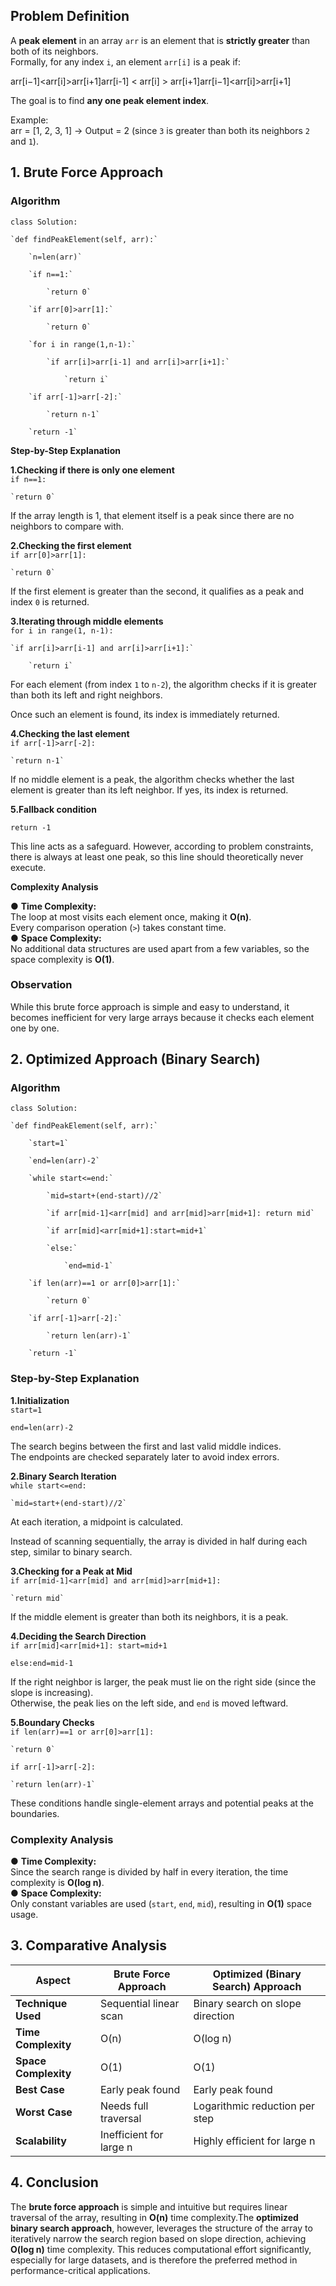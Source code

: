 ## **Problem Definition**

A **peak element** in an array `arr` is an element that is **strictly greater** than both of its neighbors.  
  Formally, for any index `i`, an element `arr[i]` is a peak if:

arr\[i−1\]\<arr\[i\]\>arr\[i+1\]arr\[i-1\] \< arr\[i\] \> arr\[i+1\]arr\[i−1\]\<arr\[i\]\>arr\[i+1\]

The goal is to find **any one peak element index**.

Example:  
  arr \= \[1, 2, 3, 1\] → Output \= 2 (since `3` is greater than both its neighbors `2` and `1`).

## **1\. Brute Force Approach**

### **Algorithm**

`class Solution:`

	`def findPeakElement(self, arr):`

    	`n=len(arr)`

    	`if n==1:`

        	`return 0`

    	`if arr[0]>arr[1]:`

        	`return 0`

    	`for i in range(1,n-1):`

        	`if arr[i]>arr[i-1] and arr[i]>arr[i+1]:`

            	`return i`

    	`if arr[-1]>arr[-2]:`

        	`return n-1`

    	`return -1` 

**Step-by-Step Explanation**

**1.Checking if there is only one element**  
  `if n==1:`

	`return 0`

If the array length is 1, that element itself is a peak since there are no neighbors to compare with.

**2.Checking the first element**  
  `if arr[0]>arr[1]:`

	`return 0`

If the first element is greater than the second, it qualifies as a peak and index `0` is returned.

**3.Iterating through middle elements**  
  `for i in range(1, n-1):`

	`if arr[i]>arr[i-1] and arr[i]>arr[i+1]:`

    	`return i`

For each element (from index `1` to `n-2`), the algorithm checks if it is greater than both its left and right neighbors.

Once such an element is found, its index is immediately returned.

**4.Checking the last element**  
  `if arr[-1]>arr[-2]:`

	`return n-1`

If no middle element is a peak, the algorithm checks whether the last element is greater than its left neighbor. If yes, its index is returned.

**5.Fallback condition**

  `return -1`

This line acts as a safeguard. However, according to problem constraints, there is always at least one peak, so this line should theoretically never execute.

**Complexity Analysis**

●      **Time Complexity:**  
  The loop at most visits each element once, making it **O(n)**.  
  Every comparison operation (`>`) takes constant time.  
●      **Space Complexity:**  
  No additional data structures are used apart from a few variables, so the space complexity is **O(1)**.

### **Observation**

While this brute force approach is simple and easy to understand, it becomes inefficient for very large arrays because it checks each element one by one.

## **2\. Optimized Approach (Binary Search)**

### **Algorithm**

`class Solution:`

	`def findPeakElement(self, arr):`

    	`start=1`

    	`end=len(arr)-2`

    	`while start<=end:`

        	`mid=start+(end-start)//2`

        	`if arr[mid-1]<arr[mid] and arr[mid]>arr[mid+1]: return mid`

        	`if arr[mid]<arr[mid+1]:start=mid+1`

        	`else:`

            	`end=mid-1`

    	`if len(arr)==1 or arr[0]>arr[1]:`

        	`return 0`

    	`if arr[-1]>arr[-2]:`

        	`return len(arr)-1`

    	`return -1`

### **Step-by-Step Explanation**

**1.Initialization**  
  `start=1`

`end=len(arr)-2`

The search begins between the first and last valid middle indices.  
 The endpoints are checked separately later to avoid index errors.

**2.Binary Search Iteration**  
  `while start<=end:`

	`mid=start+(end-start)//2`

At each iteration, a midpoint is calculated.

Instead of scanning sequentially, the array is divided in half during each step, similar to binary search.

**3.Checking for a Peak at Mid**  
  `if arr[mid-1]<arr[mid] and arr[mid]>arr[mid+1]:`

	`return mid`

If the middle element is greater than both its neighbors, it is a peak.

**4.Deciding the Search Direction**  
  `if arr[mid]<arr[mid+1]: start=mid+1`

`else:end=mid-1`

If the right neighbor is larger, the peak must lie on the right side (since the slope is increasing).  
 Otherwise, the peak lies on the left side, and `end` is moved leftward.

**5.Boundary Checks**  
  `if len(arr)==1 or arr[0]>arr[1]:`

	`return 0`

`if arr[-1]>arr[-2]:`

	`return len(arr)-1`

These conditions handle single-element arrays and potential peaks at the boundaries.

###  

### **Complexity Analysis**

●      **Time Complexity:**  
  Since the search range is divided by half in every iteration, the time complexity is **O(log n)**.  
●      **Space Complexity:**  
  Only constant variables are used (`start`, `end`, `mid`), resulting in **O(1)** space usage.

## **3\. Comparative Analysis**

| Aspect | Brute Force Approach | Optimized (Binary Search) Approach |
| ----- | ----- | ----- |
| **Technique Used** | Sequential linear scan | Binary search on slope direction |
| **Time Complexity** | O(n) | O(log n) |
| **Space Complexity** | O(1) | O(1) |
| **Best Case** | Early peak found | Early peak found |
| **Worst Case** | Needs full traversal | Logarithmic reduction per step |
| **Scalability** | Inefficient for large n | Highly efficient for large n |

## **4\. Conclusion**

The **brute force approach** is simple and intuitive but requires linear traversal of the array, resulting in **O(n)** time complexity.The **optimized binary search approach**, however, leverages the structure of the array to iteratively narrow the search region based on slope direction, achieving **O(log n)** time complexity. This reduces computational effort significantly, especially for large datasets, and is therefore the preferred method in performance-critical applications.

